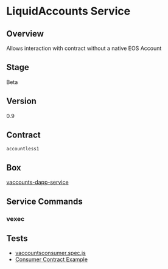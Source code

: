 LiquidAccounts Service
=================

## Overview
Allows interaction with contract without a native EOS Account

## Stage
Beta

## Version
0.9

## Contract

```accountless1```

## Box
[vaccounts-dapp-service](../../developers/boxes/vaccounts-dapp-service)

## Service Commands
### vexec
## Tests 
* [vaccountsconsumer.spec.js](https://github.com/liquidapps-io/zeus-sdk/tree/master/boxes/groups/services/vaccounts-dapp-service/test/vaccountsconsumer.spec.js)
* [Consumer Contract Example](https://github.com/liquidapps-io/zeus-sdk/tree/master/boxes/groups/services/vaccounts-dapp-service/contracts/eos/vaccountsconsumer/vaccountsconsumer.cpp)

